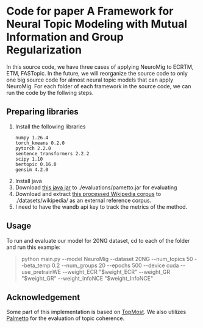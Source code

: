 # Code for paper A Framework for Neural Topic Modeling with Mutual Information and Group Regularization

In this source code, we have three cases of applying NeuroMig to ECRTM, ETM, FASTopic. In the future, we will reorganize the source code to only one big source code for almost neural topic models that can apply NeuroMig. For each folder of each framework in the source code, we can run the code by the follwing steps.

## Preparing libraries
1. Install the following libraries
    ```
    numpy 1.26.4
    torch_kmeans 0.2.0
    pytorch 2.2.0
    sentence_transformers 2.2.2
    scipy 1.10
    bertopic 0.16.0
    gensim 4.2.0
    ```
2. Install java
3. Download [this java jar](https://hobbitdata.informatik.uni-leipzig.de/homes/mroeder/palmetto/palmetto-0.1.0-jar-with-dependencies.jar) to ./evaluations/pametto.jar for evaluating
4. Download and extract [this processed Wikipedia corpus](https://hobbitdata.informatik.uni-leipzig.de/homes/mroeder/palmetto/Wikipedia_bd.zip) to ./datasets/wikipedia/ as an external reference corpus.
5. I need to have the wandb api key to track the metrics of the method.

## Usage
To run and evaluate our model for 20NG dataset, cd to each of the folder and run this example:

> python main.py --model NeuroMig --dataset 20NG --num_topics 50 --beta_temp 0.2 --num_groups 20 --epochs 500 --device cuda --use_pretrainWE --weight_ECR "$weight_ECR" --weight_GR "$weight_GR" --weight_InfoNCE "$weight_InfoNCE"

## Acknowledgement
Some part of this implementation is based on [TopMost](https://github.com/BobXWu/TopMost). We also utilizes [Palmetto](https://github.com/dice-group/Palmetto) for the evaluation of topic coherence.

